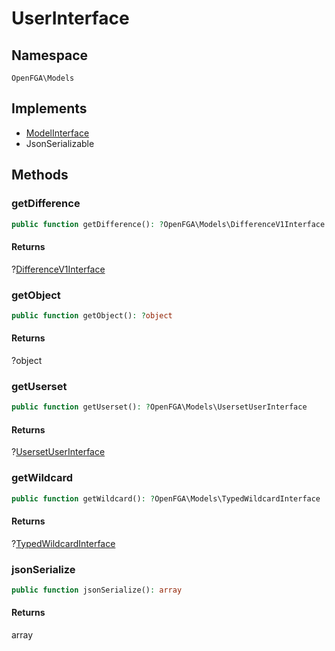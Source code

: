 # UserInterface


## Namespace
`OpenFGA\Models`

## Implements
* [ModelInterface](Models/ModelInterface.md)
* JsonSerializable



## Methods
### getDifference


```php
public function getDifference(): ?OpenFGA\Models\DifferenceV1Interface
```



#### Returns
?[DifferenceV1Interface](Models/DifferenceV1Interface.md)

### getObject


```php
public function getObject(): ?object
```



#### Returns
?object

### getUserset


```php
public function getUserset(): ?OpenFGA\Models\UsersetUserInterface
```



#### Returns
?[UsersetUserInterface](Models/UsersetUserInterface.md)

### getWildcard


```php
public function getWildcard(): ?OpenFGA\Models\TypedWildcardInterface
```



#### Returns
?[TypedWildcardInterface](Models/TypedWildcardInterface.md)

### jsonSerialize


```php
public function jsonSerialize(): array
```



#### Returns
array

